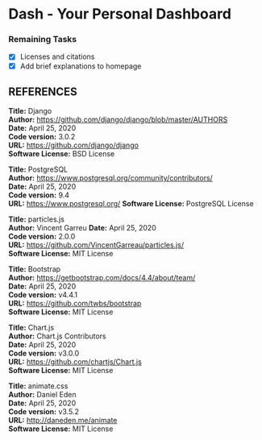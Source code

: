 # Dash - Your Personal Dashboard

### Remaining Tasks
- [x] Licenses and citations
- [x] Add brief explanations to homepage

##  REFERENCES
**Title:** Django  
**Author:** https://github.com/django/django/blob/master/AUTHORS  
**Date:** April 25, 2020  
**Code version:** 3.0.2  
**URL:** https://github.com/django/django  
**Software License:** BSD License  

**Title:** PostgreSQL  
**Author:** https://www.postgresql.org/community/contributors/  
**Date:** April 25, 2020  
**Code version:** 9.4  
**URL:** https://www.postgresql.org/ 
**Software License:** PostgreSQL License  

**Title:** particles.js  
**Author:** Vincent Garreu
**Date:** April 25, 2020  
**Code version:** 2.0.0  
**URL:** https://github.com/VincentGarreau/particles.js/  
**Software License:** MIT License  

**Title:** Bootstrap  
**Author:** https://getbootstrap.com/docs/4.4/about/team/  
**Date:** April 25, 2020  
**Code version:** v4.4.1  
**URL:** https://github.com/twbs/bootstrap  
**Software License:** MIT License  

**Title:** Chart.js  
**Author:** Chart.js Contributors  
**Date:** April 25, 2020  
**Code version:** v3.0.0  
**URL:** https://github.com/chartjs/Chart.js  
**Software License:** MIT License  

**Title:** animate.css  
**Author:** Daniel Eden  
**Date:** April 25, 2020  
**Code version:** v3.5.2  
**URL:** http://daneden.me/animate  
**Software License:** MIT License  

